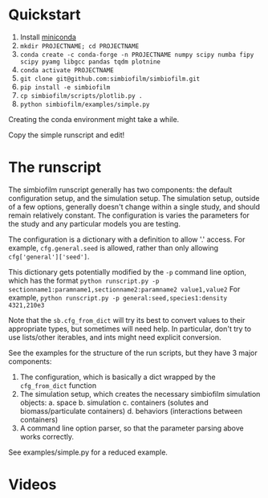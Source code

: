 # Quickstart

1. Install [miniconda](https://docs.conda.io/en/latest/miniconda.html)
2. `mkdir PROJECTNAME; cd PROJECTNAME`
3. `conda create -c conda-forge -n PROJECTNAME numpy scipy numba fipy scipy pyamg libgcc pandas tqdm plotnine`
4. `conda activate PROJECTNAME`
5. `git clone git@github.com:simbiofilm/simbiofilm.git`
6. `pip install -e simbiofilm`
7. `cp simbiofilm/scripts/plotlib.py .`
8. `python simbiofilm/examples/simple.py`

Creating the conda environment might take a while.

Copy the simple runscript and edit!

# The runscript

The simbiofilm runscript generally has two components: the default
configuration setup, and the simulation setup. The simulation setup, outside
of a few options, generally doesn't change within a single study, and should
remain relatively constant. The configuration is varies the parameters for the
study and any particular models you are testing.

The configuration is a dictionary with a definition to allow '.' access.
For example, `cfg.general.seed` is allowed, rather than only allowing
`cfg['general']['seed']`.

This dictionary gets potentially modified by the `-p` command line option, 
which has the format
`python runscript.py -p sectionname1:paramname1,sectionname2:paramname2 value1,value2`
For example,
`python runscript.py -p general:seed,species1:density 4321,210e3`

Note that the `sb.cfg_from_dict` will try its best to convert values to their
appropriate types, but sometimes will need help. In particular, don't try to use
lists/other iterables, and ints might need explicit conversion.


See the examples for the structure of the run scripts, but they have 3 major components:

1. The configuration, which is basically a dict wrapped by the `cfg_from_dict` function
2. The simulation setup, which creates the necessary simbiofilm simulation objects:
  a. space
  b. simulation
  c. containers (solutes and biomass/particulate containers)
  d. behaviors (interactions between containers)
3. A command line option parser, so that the parameter parsing above works correctly.

See examples/simple.py for a reduced example.

# Videos
